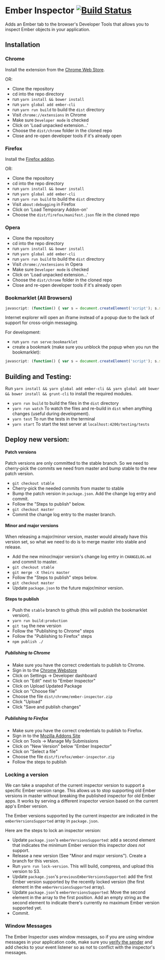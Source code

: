 # Ember Inspector [![Build Status](https://secure.travis-ci.org/emberjs/ember-inspector.svg?branch=master)](https://travis-ci.org/emberjs/ember-inspector)

Adds an Ember tab to the browser's Developer Tools that allows you to inspect
Ember objects in your application.

## Installation

### Chrome

Install the extension from the [Chrome Web Store](https://chrome.google.com/webstore/detail/ember-inspector/bmdblncegkenkacieihfhpjfppoconhi).

OR:

- Clone the repository
- cd into the repo directory
- run `yarn install && bower install`
- run `yarn global add ember-cli`
- run `yarn run build` to build the `dist` directory
- Visit `chrome://extensions` in Chrome
- Make sure `Developer mode` is checked
- Click on 'Load unpacked extension...'
- Choose the `dist/chrome` folder in the cloned repo
- Close and re-open developer tools if it's already open

### Firefox

Install the [Firefox addon](https://addons.mozilla.org/en-US/firefox/addon/ember-inspector/).

OR:

- Clone the repository
- cd into the repo directory
- run `yarn install && bower install`
- run `yarn global add ember-cli`
- run `yarn run build` to build the `dist` directory
- Visit `about:debugging` in Firefox
- Click on 'Load Temporary Addon-on'
- Choose the `dist/firefox/manifest.json` file in the cloned repo

### Opera

- Clone the repository
- cd into the repo directory
- run `yarn install && bower install`
- run `yarn global add ember-cli`
- run `yarn run build` to build the `dist` directory
- Visit `chrome://extensions` in Opera
- Make sure `Developer mode` is checked
- Click on 'Load unpacked extension...'
- Choose the `dist/chrome` folder in the cloned repo
- Close and re-open developer tools if it's already open

### Bookmarklet (All Browsers)

```javascript
javascript: (function() { var s = document.createElement('script'); s.src = '//ember-extension.s3.amazonaws.com/dist_bookmarklet/load_inspector.js'; document.body.appendChild(s); }());
```

Internet explorer will open an iframe instead of a popup due to the lack of support for cross-origin messaging.

For development:

- run `yarn run serve:bookmarklet`
- create a bookmark (make sure you unblock the popup when you run the bookmarklet):

```javascript
javascript: (function() { var s = document.createElement('script'); s.src = 'http://localhost:9191/bookmarklet/load_inspector.js'; document.body.appendChild(s); }());
```

## Building and Testing:

Run `yarn install && yarn global add ember-cli && yarn global add bower && bower install && grunt-cli` to install the required modules.

- `yarn run build` to build the files in the `dist` directory
- `yarn run watch` To watch the files and re-build in `dist` when anything changes (useful during development).
- `yarn test` To run the tests in the terminal
- `yarn start` To start the test server at `localhost:4200/testing/tests`


## Deploy new version:

#### Patch versions

Patch versions are only committed to the stable branch. So we need to cherry-pick the commits we need from master and bump stable to the new patch version.

- `git checkout stable`
- Cherry-pick the needed commits from master to stable
- Bump the patch version in `package.json`. Add the change log entry and commit.
- Follow the "Steps to publish" below.
- `git checkout master`
- Commit the change log entry to the master branch.

#### Minor and major versions

When releasing a major/minor version, master would already have this version set, so what we need to do is to merge master into stable and release.

- Add the new minor/major version's change log entry in `CHANGELOG.md` and commit to master.
- `git checkout stable`
- `git merge -X theirs master`
- Follow the "Steps to publish" steps below.
- `git checkout master`
- Update `package.json` to the future major/minor version.

#### Steps to publish

- Push the `stable` branch to github (this will publish the bookmarklet version).
- `yarn run build:production`
- `git tag` the new version
- Follow the "Publishing to Chrome" steps
- Follow the "Publishing to Firefox" steps
- `npm publish ./`

##### Publishing to Chrome

- Make sure you have the correct credentials to publish to Chrome.
- Sign in to the [Chrome Webstore](https://chrome.google.com/webstore)
- Click on Settings -> Developer dashboard
- Click on "Edit" next to "Ember Inspector"
- Click on Upload Updated Package
- Click on "Choose file"
- Choose the file `dist/chrome/ember-inspector.zip`
- Click "Upload"
- Click "Save and publish changes"

##### Publishing to Firefox

- Make sure you have the correct credentials to publish to Firefox.
- Sign in to the [Mozilla Addons Site](https://addons.mozilla.org)
- Click on Tools -> Manage My Submissions
- Click on "New Version" below "Ember Inspector"
- Click on "Select a file"
- Choose the file `dist/firefox/ember-inspector.zip`
- Follow the steps to publish

### Locking a version

We can take a snapshot of the current inspector version to support a specific Ember version range. This allows us to stop supporting old Ember versions in master without breaking the published inspector for old Ember apps. It works by serving a different inspector version based on the current app's Ember version.

The Ember versions supported by the current inspector are indicated in the `emberVersionsSupported` array in `package.json`.

Here are the steps to lock an inspector version:

- Update `package.json`'s `emberVersionsSupported`: add a second element that indicates the minimum Ember version this inspector *does not* support.
- Release a new version (See "Minor and major versions"). Create a branch for this version.
- Run `yarn run lock-version`. This will build, compress, and upload this version to S3.
- Update `package.json`'s `previousEmberVersionsSupported`: add the first Ember version supported by the recently locked version (the first element in the `emberVersionsSupported` array).
- Update `package.json`'s `emberVersionsSupported`: Move the second element in the array to the first position. Add an empty string as the second element to indicate there's currently no maximum Ember version supported yet.
- Commit.

### Window Messages

The Ember Inspector uses window messages, so if you are using window messages in your application code, make sure you [verify the sender](https://developer.mozilla.org/en-US/docs/Web/API/window.postMessage#Security_concerns) and add checks to your event listener so as not to conflict with the inspector's messages.

